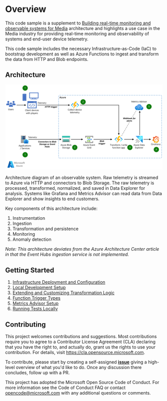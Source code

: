 # Overview

This code sample is a supplement to [Building real-time monitoring and observable systems for Media](https://learn.microsoft.com/en-us/azure/architecture/example-scenario/monitoring/monitoring-observable-systems-media) architecture and highlights a use case in the Media industry for providing real-time monitoring and observability of systems and end-user device telemetry.

This code sample includes the necessary Infrastructure-as-Code (IaC) to bootstrap development as well as Azure Functions to ingest and transform the data from HTTP and Blob endpoints.

## Architecture

![Architecture](./docs/images/real_time_monitoring_and_observability_for_media_workflow.png)

Architecture diagram of an observable system. Raw telemetry is streamed to Azure via HTTP and connectors to Blob Storage. The raw telemetry is processed, transformed, normalized, and saved in Data Explorer for analysis. Systems like Grafana and Metrics Advisor can read data from Data Explorer and show insights to end customers.

Key components of this architecture include:
1. Instrumentation
2. Ingestion
3. Transformation and persistence
4. Monitoring
5. Anomaly detection

*Note: This architecture deviates from the Azure Architecture Center article in that the Event Hubs ingestion service is not implemented.*


## Getting Started

1. [Infrastructure Deployment and Configuration](./docs/1_infrastrucutre_deployment_configuration.md)
2. [Local Development Setup](./docs/2_local_development_setup.md)
3. [Extending and Customizing Transformation Logic](./docs/3_extending_transformation_logic.md)
4. [Function Trigger Types](./docs/4_function_triggers.md)
5. [Metrics Advisor Setup](./docs/5_metrics_advisor_setup.md)
6. [Running Tests Locally](./docs/6_running_tests_locally.md)

## Contributing

This project welcomes contributions and suggestions. Most contributions require you to agree to a Contributor License Agreement (CLA) declaring that you have the right to, and actually do, grant us the rights to use your contribution. For details, visit https://cla.opensource.microsoft.com.

To contribute, please start by creating a self-assigned [**issue**](https://github.com/Azure-Samples/real-time-monitoring-and-observability-for-media/issues/new) giving a high-level overview of what you'd like to do. Once any discussion there concludes, follow up with a PR.

This project has adopted the Microsoft Open Source Code of Conduct. For more information see the Code of Conduct FAQ or contact opencode@microsoft.com with any additional questions or comments.
